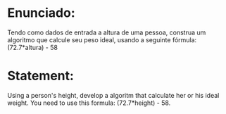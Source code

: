 # Enunciado:

Tendo como dados de entrada a altura de uma pessoa, construa um algoritmo que calcule seu peso ideal, usando a seguinte fórmula: (72.7*altura) - 58

# Statement:

Using a person's height, develop a algoritm that calculate her or his ideal weight. You need to use this formula:  (72.7*height) - 58.
